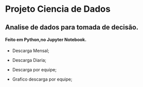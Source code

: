 # Projeto Ciencia de Dados

## Analise de dados para tomada de decisão.

#### Feito em Python,no Jupyter Notebook.

* Descarga Mensal;

* Descarga Diaria;

* Descarga por equipe;

* Grafico descarga por equipe;


